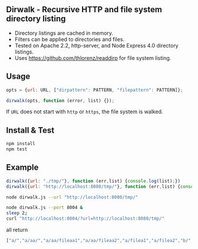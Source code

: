 ## Dirwalk - Recursive HTTP and file system directory listing

- Directory listings are cached in memory.
- Filters can be applied to directories and files.
- Tested on Apache 2.2, http-server, and Node Express 4.0 directory listings.
- Uses https://github.com/thlorenz/readdirp for file system listing.

## Usage

```javascript
opts = {url: URL, ["dirpattern": PATTERN, "filepattern": PATTERN]};

dirwalk(opts, function (error, list) {});
```

If `URL` does not start with `http` or `https`, the file system is walked.

## Install & Test

```bash
npm install
npm test
```

## Example

```javascript
dirwalk({url: "./tmp/"}, function (err,list) {console.log(list);})
dirwalk({url: "http://localhost:8080/tmp/"}, function (err,list) {console.log(list);})
```

```bash
node dirwalk.js --url "http://localhost:8080/tmp/"
```

```bash
node dirwalk.js --port 8004 &
sleep 2;
curl "http://localhost:8004/?url=http://localhost:8080/tmp/"
```

all return

```javascript
["a/","a/aa/","a/aa/fileaa1","a/aa/fileaa2","a/filea1","a/filea2","b/","b/fileb","fileroot"]
```
